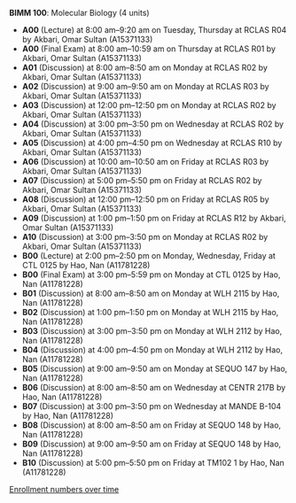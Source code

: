**BIMM 100**: Molecular Biology (4 units)

- **A00** (Lecture) at 8:00 am–9:20 am on Tuesday, Thursday at RCLAS R04 by Akbari, Omar Sultan (A15371133)
- **A00** (Final Exam) at 8:00 am–10:59 am on Thursday at RCLAS R01 by Akbari, Omar Sultan (A15371133)
- **A01** (Discussion) at 8:00 am–8:50 am on Monday at RCLAS R02 by Akbari, Omar Sultan (A15371133)
- **A02** (Discussion) at 9:00 am–9:50 am on Monday at RCLAS R03 by Akbari, Omar Sultan (A15371133)
- **A03** (Discussion) at 12:00 pm–12:50 pm on Monday at RCLAS R02 by Akbari, Omar Sultan (A15371133)
- **A04** (Discussion) at 3:00 pm–3:50 pm on Wednesday at RCLAS R02 by Akbari, Omar Sultan (A15371133)
- **A05** (Discussion) at 4:00 pm–4:50 pm on Wednesday at RCLAS R10 by Akbari, Omar Sultan (A15371133)
- **A06** (Discussion) at 10:00 am–10:50 am on Friday at RCLAS R03 by Akbari, Omar Sultan (A15371133)
- **A07** (Discussion) at 5:00 pm–5:50 pm on Friday at RCLAS R02 by Akbari, Omar Sultan (A15371133)
- **A08** (Discussion) at 12:00 pm–12:50 pm on Friday at RCLAS R05 by Akbari, Omar Sultan (A15371133)
- **A09** (Discussion) at 1:00 pm–1:50 pm on Friday at RCLAS R12 by Akbari, Omar Sultan (A15371133)
- **A10** (Discussion) at 3:00 pm–3:50 pm on Monday at RCLAS R02 by Akbari, Omar Sultan (A15371133)
- **B00** (Lecture) at 2:00 pm–2:50 pm on Monday, Wednesday, Friday at CTL 0125 by Hao, Nan (A11781228)
- **B00** (Final Exam) at 3:00 pm–5:59 pm on Monday at CTL 0125 by Hao, Nan (A11781228)
- **B01** (Discussion) at 8:00 am–8:50 am on Monday at WLH 2115 by Hao, Nan (A11781228)
- **B02** (Discussion) at 1:00 pm–1:50 pm on Monday at WLH 2115 by Hao, Nan (A11781228)
- **B03** (Discussion) at 3:00 pm–3:50 pm on Monday at WLH 2112 by Hao, Nan (A11781228)
- **B04** (Discussion) at 4:00 pm–4:50 pm on Monday at WLH 2112 by Hao, Nan (A11781228)
- **B05** (Discussion) at 9:00 am–9:50 am on Monday at SEQUO 147 by Hao, Nan (A11781228)
- **B06** (Discussion) at 8:00 am–8:50 am on Wednesday at CENTR 217B by Hao, Nan (A11781228)
- **B07** (Discussion) at 3:00 pm–3:50 pm on Wednesday at MANDE B-104 by Hao, Nan (A11781228)
- **B08** (Discussion) at 8:00 am–8:50 am on Friday at SEQUO 148 by Hao, Nan (A11781228)
- **B09** (Discussion) at 9:00 am–9:50 am on Friday at SEQUO 148 by Hao, Nan (A11781228)
- **B10** (Discussion) at 5:00 pm–5:50 pm on Friday at TM102 1 by Hao, Nan (A11781228)

[Enrollment numbers over time](./BIMM100.tsv)
